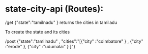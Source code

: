 # state-city-api (Routes):

/get  {"state":"tamilnadu" } returns the cities in tamiladu
 
To create the state and its cities

/post  {"state":"tamilnadu" , "cities":"[{\"city\" :\"coimbatore\" } , {\"city\" :\"erode\" }, {\"city\" :\"udumalai\" } ]"} 
